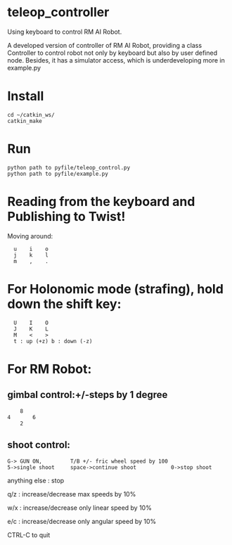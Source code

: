 # teleop_controller
Using keyboard to control RM AI Robot.

A developed version of controller of RM AI Robot, providing a class Controller to control robot not only by keyboard but also by user defined node. Besides, it has a simulator access, which is underdeveloping
more in example.py
# Install
~~~
cd ~/catkin_ws/
catkin_make
~~~
# Run
~~~
python path to pyfile/teleop_control.py
python path to pyfile/example.py
~~~

# Reading from the keyboard  and Publishing to Twist!
Moving around:  

      u    i    o
      j    k    l
      m    ,    .  
      
# For Holonomic mode (strafing), hold down the shift key:  

      U    I    O
      J    K    L
      M    <    >
      t : up (+z) b : down (-z)  

# For RM Robot:
## gimbal control:+/-steps by 1 degree
        8
    4       6
        2
## shoot control:
    G-> GUN ON,         T/B +/- fric wheel speed by 100
    5->single shoot     space->continue shoot           0->stop shoot   
    
anything else : stop  

q/z : increase/decrease max speeds by 10%  

w/x : increase/decrease only linear speed by 10%  

e/c : increase/decrease only angular speed by 10%  

CTRL-C to quit  

